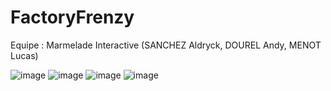 # FactoryFrenzy

Equipe : Marmelade Interactive
(SANCHEZ Aldryck, DOUREL Andy, MENOT Lucas)

![image](https://github.com/lucasmnt/FactoryFrenzy/assets/94845309/bcebc4ad-48e4-49a2-b3a4-a65ae92522af)
![image](https://github.com/lucasmnt/FactoryFrenzy/assets/94845309/e6129422-5720-45fe-bd6d-1ba1b0d05112)
![image](https://github.com/lucasmnt/FactoryFrenzy/assets/94845309/c211e55e-c052-4ca0-974c-55e732ce1b86)
![image](https://github.com/lucasmnt/FactoryFrenzy/assets/94845309/6ccf348f-e3ca-4d4f-a5ad-c0694d10b8d6)




